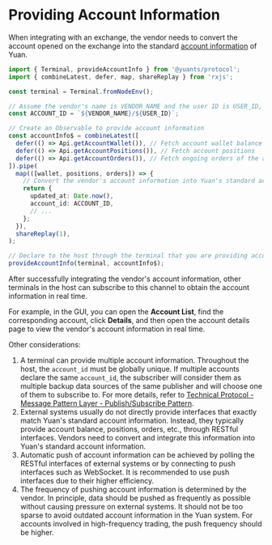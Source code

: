 # Providing Account Information

When integrating with an exchange, the vendor needs to convert the account opened on the exchange into the standard [account information](../basics/what-is-account.md) of Yuan.

```ts
import { Terminal, provideAccountInfo } from '@yuants/protocol';
import { combineLatest, defer, map, shareReplay } from 'rxjs';

const terminal = Terminal.fromNodeEnv();

// Assume the vendor's name is VENDOR_NAME and the user ID is USER_ID, AccountId must be globally unique
const ACCOUNT_ID = `${VENDOR_NAME}/${USER_ID}`;

// Create an Observable to provide account information
const accountInfo$ = combineLatest([
  defer(() => Api.getAccountWallet()), // Fetch account wallet balance
  defer(() => Api.getAccountPositions()), // Fetch account positions
  defer(() => Api.getAccountOrders()), // Fetch ongoing orders of the account
]).pipe(
  map(([wallet, positions, orders]) => {
    // Convert the vendor's account information into Yuan's standard account information
    return {
      updated_at: Date.now(),
      account_id: ACCOUNT_ID,
      // ...
    };
  }),
  shareReplay(1),
);

// Declare to the host through the terminal that you are providing account information
provideAccountInfo(terminal, accountInfo$);
```

After successfully integrating the vendor's account information, other terminals in the host can subscribe to this channel to obtain the account information in real time.

For example, in the GUI, you can open the **Account List**, find the corresponding account, click **Details**, and then open the account details page to view the vendor's account information in real time.

Other considerations:

1. A terminal can provide multiple account information. Throughout the host, the `account_id` must be globally unique. If multiple accounts declare the same `account_id`, the subscriber will consider them as multiple backup data sources of the same publisher and will choose one of them to subscribe to. For more details, refer to [Technical Protocol - Message Pattern Layer - Publish/Subscribe Pattern](../protocol/message-pattern-layer.md#publish-subscribe-pattern).
2. External systems usually do not directly provide interfaces that exactly match Yuan's standard account information. Instead, they typically provide account balance, positions, orders, etc., through RESTful interfaces. Vendors need to convert and integrate this information into Yuan's standard account information.
3. Automatic push of account information can be achieved by polling the RESTful interfaces of external systems or by connecting to push interfaces such as WebSocket. It is recommended to use push interfaces due to their higher efficiency.
4. The frequency of pushing account information is determined by the vendor. In principle, data should be pushed as frequently as possible without causing pressure on external systems. It should not be too sparse to avoid outdated account information in the Yuan system. For accounts involved in high-frequency trading, the push frequency should be higher.
